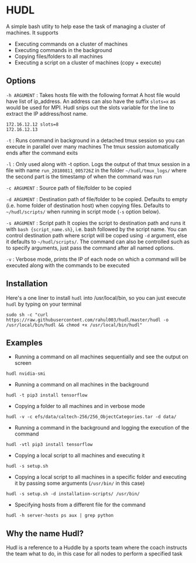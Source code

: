 # HUDL
A simple bash utlity to help ease the task of managing a cluster of machines.
It supports
- Executing commands on a cluster of machines
- Executing commands in the background
- Copying files/folders to all machines
- Executing a script on a cluster of machines (copy + execute)

## Options
`-h ARGUMENT` : Takes hosts file with the following format
A host file would have list of ip_address. An address can also have the suffix `slots=x` as would be used for MPI. Hudl snips out the slots variable for the line to extract the IP address/host name.
```
172.16.12.12 slots=8
172.16.12.13
```

`-t` : Runs command in background in a detached tmux session so you can execute in parallel over many machines
The tmux session automatically ends after the command exits

`-l` : Only used along with -t option. Logs the output of that tmux session 
in a file with name `run_20180811_005726Z` in the folder `~/hudl/tmux_logs/`
where the second part is the timestamp of when the command was run

`-c ARGUMENT` : Source path of file/folder to be copied

`-d ARGUMENT` : Destination path of file/folder to be copied. 
Defaults to empty (i.e. home folder of destination host) when copying files. 
Defaults to `~/hudl/scripts/` when running in script mode (`-s` option below).

`-s ARGUMENT` : Script path 
It copies the script to destination path and runs it with `bash {script_name.sh}`, i.e. bash followed by the script name. 
You can control destination path where script will be coped using `-d` argument, else it defaults to `~/hudl/scripts/`. 
The command can also be controlled such as to specify arguments, just pass the command after all named options.

`-v` : Verbose mode, prints the IP of each node on which a command will be executed along with the commands to be executed

## Installation

Here's a one liner to install `hudl` into /usr/local/bin, so you can just execute `hudl` by typing on your terminal

```
sudo sh -c "curl https://raw.githubusercontent.com/rahul003/hudl/master/hudl -o /usr/local/bin/hudl && chmod +x /usr/local/bin/hudl"
```
## Examples
* Running a command on all machines sequentially and see the output on screen
```
hudl nvidia-smi
```
* Running a command on all machines in the background
```
hudl -t pip3 install tensorflow 
```
* Copying a folder to all machines and in verbose mode
```
hudl -v -c efs/data/caltech-256/256_ObjectCategories.tar -d data/
```
* Running a command in the background and logging the execution of the command 
```
hudl -vtl pip3 install tensorflow
```
* Copying a local script to all machines and executing it
```
hudl -s setup.sh
```
* Copying a local script to all machines in a specific folder and executing it by passing some arguments (`/usr/bin/` in this case)
```
hudl -s setup.sh -d installation-scripts/ /usr/bin/
```
* Specifying hosts from a different file for the command
```
hudl -h server-hosts ps aux | grep python
```

## Why the name Hudl?
Hudl is a reference to a Huddle by a sports team where the coach instructs the team what to do, in this case for all nodes to perform a specified task 
